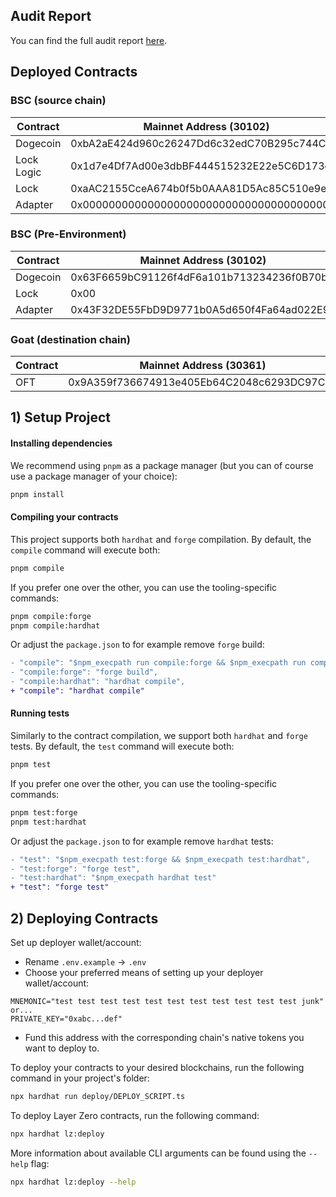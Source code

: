 ## Audit Report

You can find the full audit report [here](https://hackmd.io/@offbeatsecurity/dogelock-review).

## Deployed Contracts

### BSC (source chain)

| Contract   | Mainnet Address (30102)                    | Testnet Address (40102)                    |
| ---------- | ------------------------------------------ | ------------------------------------------ |
| Dogecoin   | 0xbA2aE424d960c26247Dd6c32edC70B295c744C43 | 0x9A359f736674913e405Eb64C2048c6293DC97CbF |
| Lock Logic | 0x1d7e4Df7Ad00e3dbBF444515232E22e5C6D173e8 | 0x2d3B6b33E1cF574AB0d007A8154c8f97aa528795 |
| Lock       | 0xaAC2155CceA674b0f5b0AAA81D5Ac85C510e9e98 | 0x4461ccD816E9952Ebd0BaF0661ac4E28de0d5095 |
| Adapter    | 0x0000000000000000000000000000000000000000 | 0xa1952fFa805b9F2b711b61f005C6e56054cCA016 |

### BSC (Pre-Environment)

| Contract | Mainnet Address (30102)                    | Testnet Address (40102)                    |
| -------- | ------------------------------------------ | ------------------------------------------ |
| Dogecoin | 0x63F6659bC91126f4dF6a101b713234236f0B70bF | 0x9A359f736674913e405Eb64C2048c6293DC97CbF |
| Lock     | 0x00                                       | 0x86F7f959F67C02FDE7A4c6B09CE1b7FBFA321d64 |
| Adapter  | 0x43F32DE55FbD9D9771b0A5d650f4Fa64ad022E96 | 0xF3AdC4889982B2EC208B2BC5A5785Ee43069B56B |

### Goat (destination chain)

| Contract | Mainnet Address (30361)                    | Testnet Address (40356)                    |
| -------- | ------------------------------------------ | ------------------------------------------ |
| OFT      | 0x9A359f736674913e405Eb64C2048c6293DC97CbF | 0xa0449799bb779CE75FF37d8fd9A486603F24B804 |

## 1) Setup Project

#### Installing dependencies

We recommend using `pnpm` as a package manager (but you can of course use a package manager of your choice):

```bash
pnpm install
```

#### Compiling your contracts

This project supports both `hardhat` and `forge` compilation. By default, the `compile` command will execute both:

```bash
pnpm compile
```

If you prefer one over the other, you can use the tooling-specific commands:

```bash
pnpm compile:forge
pnpm compile:hardhat
```

Or adjust the `package.json` to for example remove `forge` build:

```diff
- "compile": "$npm_execpath run compile:forge && $npm_execpath run compile:hardhat",
- "compile:forge": "forge build",
- "compile:hardhat": "hardhat compile",
+ "compile": "hardhat compile"
```

#### Running tests

Similarly to the contract compilation, we support both `hardhat` and `forge` tests. By default, the `test` command will execute both:

```bash
pnpm test
```

If you prefer one over the other, you can use the tooling-specific commands:

```bash
pnpm test:forge
pnpm test:hardhat
```

Or adjust the `package.json` to for example remove `hardhat` tests:

```diff
- "test": "$npm_execpath test:forge && $npm_execpath test:hardhat",
- "test:forge": "forge test",
- "test:hardhat": "$npm_execpath hardhat test"
+ "test": "forge test"
```

## 2) Deploying Contracts

Set up deployer wallet/account:

- Rename `.env.example` -> `.env`
- Choose your preferred means of setting up your deployer wallet/account:

```
MNEMONIC="test test test test test test test test test test test junk"
or...
PRIVATE_KEY="0xabc...def"
```

- Fund this address with the corresponding chain's native tokens you want to deploy to.

To deploy your contracts to your desired blockchains, run the following command in your project's folder:

```bash
npx hardhat run deploy/DEPLOY_SCRIPT.ts
```

To deploy Layer Zero contracts, run the following command:

```bash
npx hardhat lz:deploy
```

More information about available CLI arguments can be found using the `--help` flag:

```bash
npx hardhat lz:deploy --help
```
